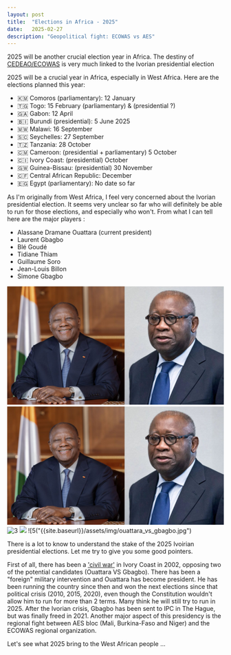 ```yaml
---
layout: post
title:  "Elections in Africa - 2025"
date:   2025-02-27
description: "Geopolitical fight: ECOWAS vs AES"
---
```


<p class="intro"><span class="dropcap">2025</span> will be another crucial election year in Africa. The destiny of <a href="https://en.wikipedia.org/wiki/ECOWAS">CEDEAO/ECOWAS</a> is very much linked to the Ivorian presidential election</p>

2025 will be a crucial year in Africa, especially in West Africa.
Here are the elections planned this year:

- 🇰🇲 Comoros (parliamentary): 12 January
- 🇹🇬 Togo: 15 February (parliamentary) & (presidential ?)
- 🇬🇦 Gabon: 12 April
- 🇧🇮 Burundi (presidential): 5 June 2025
- 🇲🇼 Malawi: 16 September
- 🇸🇨 Seychelles: 27 September
- 🇹🇿 Tanzania: 28 October
- 🇨🇲 Cameroon: (presidential + parliamentary) 5 October
- 🇨🇮 Ivory Coast: (presidential) October
- 🇬🇼 Guinea-Bissau: (presidential) 30 November
- 🇨🇫 Central African Republic: December
- 🇪🇬 Egypt (parliamentary): No date so far

As I'm originally from West Africa, I feel very concerned about the Ivorian presidential election. 
It seems very unclear so far who will definitely be able to run for those elections, and especially who won't.
From what I can tell here are the major players :
- Alassane Dramane Ouattara (current president)
- Laurent Gbagbo
- Blé Goudé
- Tidiane Thiam
- Guillaume Soro
- Jean-Louis Billon
- Simone Gbagbo

![1](/assets/img/ouattara_vs_gbagbo.jpg)
![2](/assets/img/ouattara_vs_gbagbo.jpg)
![3]("{{site.baseurl}}/assets/img/ouattara_vs_gbagbo.jpg")
<img src="{{site.baseurl}}/assets/img/ouattara_vs_gbagbo.jpg">
![5("{{site.baseurl}}/assets/img/ouattara_vs_gbagbo.jpg")

There is a lot to know to understand the stake of the 2025 Ivoirian presidential elections. Let me try to give you some good pointers.

First of all, there has been a ['civil war'](https://fr.wikipedia.org/wiki/Crise_politico-militaire_en_C%C3%B4te_d%27Ivoire) in Ivory Coast in 2002, opposing two of the potential candidates (Ouattara VS Gbagbo). There has been a "foreign" military intervention and Ouattara has become president. He has been running the country since then and won the next elections since that political crisis (2010, 2015, 2020), even though the Constitution wouldn't allow him to run for more than 2 terms. Many think he will still try to run in 2025. After the Ivorian crisis, Gbagbo has been sent to IPC in The Hague, but was finally freed in 2021. Another major aspect of this presidency is the regional fight between AES bloc (Mali, Burkina-Faso and Niger) and the ECOWAS regional organization.

Let's see what 2025 bring to the West African people ...